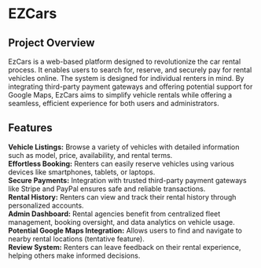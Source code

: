 # EZCars
## Project Overview
EzCars is a web-based platform designed to revolutionize the car rental process. It enables users to search for, reserve, and securely pay for rental vehicles online. The system is designed for individual renters in mind. By integrating third-party payment gateways and offering potential support for Google Maps, EzCars aims to simplify vehicle rentals while offering a seamless, efficient experience for both users and administrators.

## Features
**Vehicle Listings:** Browse a variety of vehicles with detailed information such as model, price, availability, and rental terms.  
**Effortless Booking:** Renters can easily reserve vehicles using various devices like smartphones, tablets, or laptops.  
**Secure Payments:** Integration with trusted third-party payment gateways like Stripe and PayPal ensures safe and reliable transactions.  
**Rental History:** Renters can view and track their rental history through personalized accounts.  
**Admin Dashboard:** Rental agencies benefit from centralized fleet management, booking oversight, and data analytics on vehicle usage.  
**Potential Google Maps Integration:** Allows users to find and navigate to nearby rental locations (tentative feature).  
**Review System:** Renters can leave feedback on their rental experience, helping others make informed decisions.  

